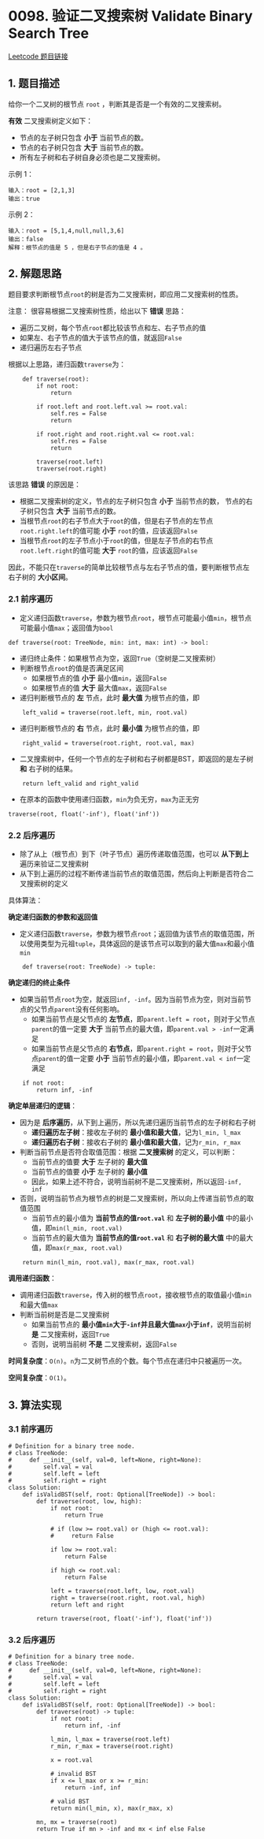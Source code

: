 # 0098. 验证二叉搜索树 Validate Binary Search Tree
[Leetcode 题目链接](https://leetcode.com/problems/validate-binary-search-tree/description/)

## 1. 题目描述

给你一个二叉树的根节点 `root` ，判断其是否是一个有效的二叉搜索树。

**有效** 二叉搜索树定义如下：
- 节点的左子树只包含 **小于** 当前节点的数。
- 节点的右子树只包含 **大于** 当前节点的数。
- 所有左子树和右子树自身必须也是二叉搜索树。

示例 1：

```
输入：root = [2,1,3]
输出：true
```

示例 2：

```
输入：root = [5,1,4,null,null,3,6]
输出：false
解释：根节点的值是 5 ，但是右子节点的值是 4 。
```

## 2. 解题思路
题目要求判断根节点`root`的树是否为二叉搜索树，即应用二叉搜索树的性质。

注意：
很容易根据二叉搜索树性质，给出以下 **错误** 思路：
- 遍历二叉树，每个节点`root`都比较该节点和左、右子节点的值
- 如果左、右子节点的值大于该节点的值，就返回`False`
- 递归遍历左右子节点

根据以上思路，递归函数`traverse`为：
```Py
    def traverse(root):
        if not root:
            return

        if root.left and root.left.val >= root.val:
            self.res = False
            return
            
        if root.right and root.right.val <= root.val:
            self.res = False
            return
            
        traverse(root.left)
        traverse(root.right)
```


该思路 **错误** 的原因是：
- 根据二叉搜索树的定义，节点的左子树只包含 **小于** 当前节点的数， 节点的右子树只包含 **大于** 当前节点的数。
- 当根节点`root`的右子节点大于`root`的值，但是右子节点的左节点`root.right.left`的值可能 **小于** `root`的值，应该返回`False`
- 当根节点`root`的左子节点小于`root`的值，但是左子节点的右节点`root.left.right`的值可能 **大于** `root`的值，应该返回`False`

因此，不能只在`traverse`的简单比较根节点与左右子节点的值，要判断根节点左右子树的 **大小区间**。

### 2.1 前序遍历
- 定义递归函数`traverse`，参数为根节点`root`，根节点可能最小值`min`，根节点可能最小值`max`；返回值为`bool`
```Py
def traverse(root: TreeNode, min: int, max: int) -> bool:
```
- 递归终止条件：如果根节点为空，返回`True`（空树是二叉搜索树）
- 判断根节点`root`的值是否满足区间
  - 如果根节点的值 **小于** 最小值`min`，返回`False`
  - 如果根节点的值 **大于** 最大值`max`，返回`False`
- 递归判断根节点的 **左** 节点，此时 **最大值** 为根节点的值，即
```Py
    left_valid = traverse(root.left, min, root.val)
```
- 递归判断根节点的 **右** 节点，此时 **最小值** 为根节点的值，即
```Py
    right_valid = traverse(root.right, root.val, max)
```
- 二叉搜索树中，任何一个节点的左子树和右子树都是BST，即返回的是左子树 **和** 右子树的结果。
```Py
    return left_valid and right_valid
```
- 在原本的函数中使用递归函数，`min`为负无穷，`max`为正无穷
```Py
traverse(root, float('-inf'), float('inf'))
```

### 2.2 后序遍历
- 除了从上（根节点）到下（叶子节点）遍历传递取值范围，也可以 **从下到上** 遍历来验证二叉搜索树
- 从下到上遍历的过程不断传递当前节点的取值范围，然后向上判断是否符合二叉搜索树的定义

具体算法：

**确定递归函数的参数和返回值**
- 定义递归函数`traverse`，参数为根节点`root`；返回值为该节点的取值范围，所以使用类型为元祖`tuple`，具体返回的是该节点可以取到的最大值`max`和最小值`min`
```Py
    def traverse(root: TreeNode) -> tuple:
```

**确定递归的终止条件**
- 如果当前节点`root`为空，就返回`inf, -inf`。因为当前节点为空，则对当前节点的父节点`parent`没有任何影响。
  - 如果当前节点是父节点的 **左节点**，即`parent.left = root`，则对于父节点`parent`的值一定要 **大于** 当前节点的最大值，即`parent.val > -inf`一定满足
  - 如果当前节点是父节点的 **右节点**，即`parent.right = root`，则对于父节点`parent`的值一定要 **小于** 当前节点的最小值，即`parent.val < inf`一定满足
```Py
    if not root:
        return inf, -inf
```

**确定单层递归的逻辑**：
- 因为是 **后序遍历**，从下到上遍历，所以先递归遍历当前节点的左子树和右子树
  - **递归遍历左子树**：接收左子树的 **最小值和最大值**，记为`l_min, l_max`
  - **递归遍历右子树**：接收右子树的 **最小值和最大值**，记为`r_min, r_max`
- 判断当前节点是否符合取值范围：根据 **二叉搜索树** 的定义，可以判断：
  - 当前节点的值要 **大于** 左子树的 **最大值**
  - 当前节点的值要 **小于** 左子树的 **最小值**
  - 因此，如果上述不符合，说明当前树不是二叉搜索树，所以返回`-inf, inf`
- 否则，说明当前节点为根节点的树是二叉搜索树，所以向上传递当前节点的取值范围
  - 当前节点的最小值为 **当前节点的值`root.val`** 和 **左子树的最小值** 中的最小值，即`min(l_min, root.val)`
  - 当前节点的最大值为 **当前节点的值`root.val`** 和 **右子树的最大值** 中的最大值，即`max(r_max, root.val)`
```Py
    return min(l_min, root.val), max(r_max, root.val)
```

**调用递归函数**：
- 调用递归函数`traverse`，传入树的根节点`root`，接收根节点的取值最小值`min`和最大值`max`
- 判断当前树是否是二叉搜索树
  - 如果当前节点的 **最小值`min`大于`-inf`并且最大值`max`小于`inf`**，说明当前树 **是** 二叉搜索树，返回`True`
  - 否则，说明当前树 **不是** 二叉搜索树，返回`False`

**时间复杂度**：`O(n)`。`n`为二叉树节点的个数。每个节点在递归中只被遍历一次。

**空间复杂度**：`O(1)`。


## 3. 算法实现
### 3.1 前序遍历
```Py
# Definition for a binary tree node.
# class TreeNode:
#     def __init__(self, val=0, left=None, right=None):
#         self.val = val
#         self.left = left
#         self.right = right
class Solution:
    def isValidBST(self, root: Optional[TreeNode]) -> bool:
        def traverse(root, low, high):
            if not root:
                return True

            # if (low >= root.val) or (high <= root.val):
            #     return False

            if low >= root.val:
                return False

            if high <= root.val:
                return False

            left = traverse(root.left, low, root.val)
            right = traverse(root.right, root.val, high)
            return left and right
        
        return traverse(root, float('-inf'), float('inf'))
```

### 3.2 后序遍历
```Py
# Definition for a binary tree node.
# class TreeNode:
#     def __init__(self, val=0, left=None, right=None):
#         self.val = val
#         self.left = left
#         self.right = right
class Solution:
    def isValidBST(self, root: Optional[TreeNode]) -> bool:
        def traverse(root) -> tuple:
            if not root:
                return inf, -inf

            l_min, l_max = traverse(root.left)
            r_min, r_max = traverse(root.right)

            x = root.val

            # invalid BST
            if x <= l_max or x >= r_min:
                return -inf, inf
            
            # valid BST
            return min(l_min, x), max(r_max, x)

        mn, mx = traverse(root)
        return True if mn > -inf and mx < inf else False
```